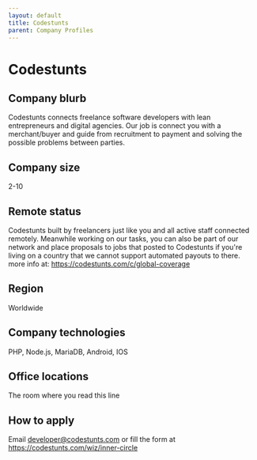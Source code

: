 ```yaml
---
layout: default
title: Codestunts
parent: Company Profiles
---
```


# Codestunts

## Company blurb

Codestunts connects freelance software developers with lean entrepreneurs and digital agencies. Our job is connect you with a merchant/buyer and guide from recruitment to payment and solving the possible problems between parties.

## Company size

2-10

## Remote status

Codestunts built by freelancers just like you and all active staff connected remotely. Meanwhile working on our tasks, you can also be part of our network and place proposals to jobs that posted to Codestunts if you're living on a country that we cannot support automated payouts to there. more info at: https://codestunts.com/c/global-coverage

## Region

Worldwide

## Company technologies

PHP, Node.js, MariaDB, Android, IOS 

## Office locations

The room where you read this line

## How to apply

Email developer@codestunts.com or fill the form at https://codestunts.com/wiz/inner-circle
